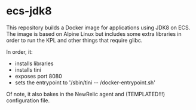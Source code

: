 # ecs-jdk8

This repository builds a Docker image for applications using JDK8 on ECS. The
image is based on Alpine Linux but includes some extra libraries in order to
run the KPL and other things that require glibc.

In order, it:
* installs libraries
* installs tini
* exposes port 8080
* sets the entrypoint to '/sbin/tini -- /docker-entrypoint.sh'

Of note, it also bakes in the NewRelic agent and (TEMPLATED!!!) configuration
file.
